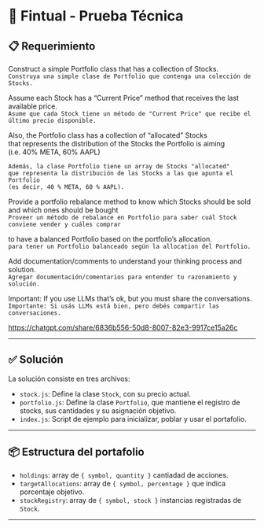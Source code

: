 # 🧠 Fintual - Prueba Técnica

## 📋 Requerimiento

Construct a simple Portfolio class that has a collection of Stocks.  
`Construya una simple clase de Portfolio que contenga una colección de Stocks.`

Assume each Stock has a “Current Price” method that receives the last available price.  
`Asume que cada Stock tiene un método de "Current Price" que recibe el último precio disponible.`

Also, the Portfolio class has a collection of “allocated” Stocks  
that represents the distribution of the Stocks the Portfolio is aiming  
(i.e. 40% META, 60% AAPL)  

`Además, la clase Portfolio tiene un array de Stocks "allocated"`  
`que representa la distribución de las Stocks a las que apunta el Portfolio`  
`(es decir, 40 % META, 60 % AAPL).`

Provide a portfolio rebalance method to know which Stocks should be sold and which ones should be bought  
`Proveer un método de rebalance en Portfolio para saber cuál Stock conviene vender y cuáles comprar`  

to have a balanced Portfolio based on the portfolio’s allocation.  
`para tener un Portfolio balanceado según la allocation del Portfolio.`

Add documentation/comments to understand your thinking process and solution.  
`Agregar documentación/comentarios para entender tu razonamiento y solución.`

Important: If you use LLMs that’s ok, but you must share the conversations.  
`Importante: Si usás LLMs está bien, pero debés compartir las conversaciones.`

https://chatgpt.com/share/6836b556-50d8-8007-82e3-9917ce15a26c

---

## ✅ Solución

La solución consiste en tres archivos:

- `stock.js`: Define la clase `Stock`, con su precio actual.
- `portfolio.js`: Define la clase `Portfolio`, que mantiene el registro de stocks, sus cantidades y su asignación objetivo.
- `index.js`: Script de ejemplo para inicializar, poblar y usar el portafolio.

---

## 📦 Estructura del portafolio

- `holdings`: array de `{ symbol, quantity }` cantiadad de acciones.
- `targetAllocations`: array de `{ symbol, percentage }` que indica porcentaje objetivo.
- `stockRegistry`: array de `{ symbol, stock }` instancias registradas de `Stock`.

---

